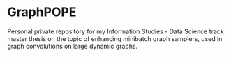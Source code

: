 # GraphPOPE

Personal private repository for my Information Studies - Data Science track master thesis on the topic of enhancing minibatch graph samplers, used in graph convolutions on large dynamic graphs.
